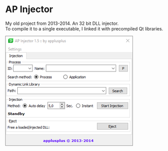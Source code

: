 # AP Injector
My old project from 2013-2014. An 32 bit DLL injector.  
To compile it to a single executable, I linked it with precompiled Qt libraries.  

![sh](screenshot.png)